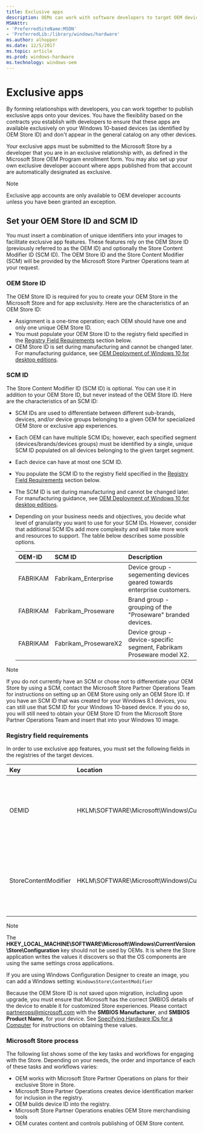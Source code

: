 ```yaml
---
title: Exclusive apps
description: OEMs can work with software developers to target OEM devices for apps to appear exclusively on, based on values set in the registry.
MSHAttr:
- 'PreferredSiteName:MSDN'
- 'PreferredLib:/library/windows/hardware'
ms.author: alhopper
ms.date: 12/5/2017
ms.topic: article
ms.prod: windows-hardware
ms.technology: windows-oem
---
```

# Exclusive apps

By forming relationships with developers, you can work together to publish exclusive apps onto your devices. You have the flexibility based on the contracts you establish with developers to ensure that these apps are available exclusively on your Windows 10-based devices (as identified by OEM Store ID) and don't appear in the general catalog on any other devices.

Your exclusive apps must be submitted to the Microsoft Store by a developer that you are in an exclusive relationship with, as defined in the Microsoft Store OEM Program enrollment form. You may also set up your own exclusive developer account where apps published from that account are automatically designated as exclusive.
<!-- Not sure if this documentation is really available or not. I need access to the platform. -->
<!--
The process to follow to set up your account for submitting exclusive apps to include on your Windows 10 image are in the **Microsoft Store OEM Program Guide**, available for download from the [Device Partner Center](https://devicepartner.microsoft.com/).
-->

> [!Note]
> Exclusive app accounts are only available to OEM developer accounts unless you have been granted an exception.

## Set your OEM Store ID and SCM ID

You must insert a combination of unique identifiers into your images to facilitate exclusive app features. These features rely on the OEM Store ID (previously referred to as the OEM ID) and optionally the Store Content Modifier ID (SCM ID). The OEM Store ID and the Store Content Modifier (SCM) will be provided by the Microsoft Store Partner Operations team at your request.

### OEM Store ID

The OEM Store ID is required for you to create your OEM Store in the Microsoft Store and for app exclusivity. Here are the characteristics of an OEM Store ID:

* Assignment is a one-time operation; each OEM should have one and only one unique OEM Store ID.
* You must populate your OEM Store ID to the registry field specified in the [Registry Field Requirements](#registry-field-requirements) section below.
* OEM Store ID is set during manufacturing and cannot be changed later. For manufacturing guidance, see [OEM Deployment of Windows 10 for desktop editions](https://docs.microsoft.com/en-us/windows-hardware/manufacture/desktop/oem-deployment-of-windows-10-for-desktop-editions).

### SCM ID

The Store Content Modifier ID (SCM ID) is optional. You can use it in addition to your OEM Store ID, but never instead of the OEM Store ID. Here are the characteristics of an SCM ID:

* SCM IDs are used to differentiate between different sub-brands, devices, and/or device groups belonging to a given OEM for specialized OEM Store or exclusive app experiences.
* Each OEM can have multiple SCM IDs; however, each specified segment (devices/brands/devices groups) must be identified by a single, unique SCM ID populated on all devices belonging to the given target segment.
* Each device can have at most one SCM ID.
* You populate the SCM ID to the registry field specified in the [Registry Field Requirements](#registry-field-requirements) section below.
* The SCM ID is set during manufacturing and cannot be changed later. For manufacturing guidance, see [OEM Deployment of Windows 10 for desktop editions](https://docs.microsoft.com/en-us/windows-hardware/manufacture/desktop/oem-deployment-of-windows-10-for-desktop-editions).
* Depending on your business needs and objectives, you decide what level of granularity you want to use for your SCM IDs. However, consider that additional SCM IDs add more complexity and will take more work and resources to support. The table below describes some possible options.

  | OEM-ID         | SCM ID                | Description                                                               |
  |:---------------|:----------------------|:--------------------------------------------------------------------------|
  | FABRIKAM       | Fabrikam_Enterprise   | Device group - segementing devices geared towards enterprise customers.   |
  | FABRIKAM       | Fabrikam_Proseware    | Brand group - grouping of the "Proseware" branded devices.                |
  | FABRIKAM       | Fabrikam_ProsewareX2  | Device group - device-specific segment, Fabrikam Proseware model X2.      |

> [!Note]
> If you do not currently have an SCM or chose not to differentiate your OEM Store by using a SCM, contact the Microsoft Store Partner Operations Team for instructions on setting up an OEM Store using only an OEM Store ID. If you have an SCM ID that was created for your Windows 8.1 devices, you can still use that SCM ID for your Windows 10-based device.  If you do so, you will still need to obtain your OEM Store ID from the Microsoft Store Partner Operations Team and insert that into your Windows 10 image.

### Registry field requirements

In order to use exclusive app features, you must set the following fields in the registries of the target devices.

| Key               | Location                                              | Type   | Value                                                                        |
|:------------------|:------------------------------------------------------|:-------|:-----------------------------------------------------------------------------|
| OEMID             | HKLM\SOFTWARE\Microsoft\Windows\CurrentVersion\Store  | REG_SZ | The OEM Store ID provided by the Microsoft Store Partner Operations team.    |
| StoreContentModifier | HKLM\SOFTWARE\Microsoft\Windows\CurrentVersion\Store  | REG_SZ | The SCM ID provided by the Microsoft Store Partner Operations team.       |

> [!Note]
> The **HKEY_LOCAL_MACHINE\SOFTWARE\Microsoft\Windows\CurrentVersion\Store\Configuration** key should not be used by OEMs. It is where the Store application writes the values it discovers so that the OS components are using the same settings cross applications.

If you are using Windows Configuration Designer to create an image, you can add a Windows setting: `WindowsStore\ContentModifier`

Because the OEM Store ID is not saved upon migration, including upon upgrade, you must ensure that Microsoft has the correct SMBIOS details of the device to enable it for customized Store experiences. Please contact [partnerops@microsoft.com](partnerops@microsoft.com) with the **SMBIOS Manufacturer**, and **SMBIOS Product Name**, for your device. See [Specifying Hardware IDs for a Computer](https://docs.microsoft.com/en-us/windows-hardware/drivers/install/specifying-hardware-ids-for-a-computer) for instructions on obtaining these values.

### Microsoft Store process

The following list shows some of the key tasks and workflows for engaging with the Store. Depending on your needs, the order and importance of each of these tasks and workflows varies:

* OEM works with Microsoft Store Partner Operations on plans for their exclusive Store in Store.
* Microsoft Store Partner Operations creates device identification marker for inclusion in the registry.
* OEM builds device ID into the registry.
* Microsoft Store Partner Operations enables OEM Store merchandising tools
* OEM curates content and controls publishing of OEM Store content.